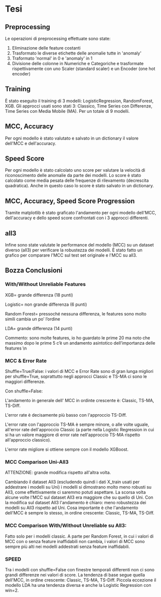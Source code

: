 # Tesi

## Preprocessing

Le operazioni di preprocessing effettuate sono state:
1) Eliminazione delle feature costanti
2) Trasformato le diverse etichette delle anomalie tutte in 'anomaly'
3) Traformato 'normal' in 0 e 'anomaly' in 1
4) Divisione delle colonne in Numeriche e Categoriche e trasformate rispettivamente con uno Scaler (standard scaler) e un Encoder (one hot encoder)

## Training

È stato eseguito il training di 3 modelli: LogisticRegression, RandomForest, XGB.
Gli approcci usati sono stati 3: Classico, Time Series con Differenze, Time Series con Media Mobile (MA).
Per un totale di 9 modelli.

## MCC, Accuracy

Per ogni modello è stato valutato e salvato in un dictionary il valore dell'MCC e dell'accuracy.

## Speed Score

Per ogni modello è stato calcolato uno score per valutare la velocità di riconoscimento delle anomalie da parte dei modelli. 
Lo score è stato calcolato come media pesata delle frequenze di rilevamento (decrescita quadratica).
Anche in questo caso lo score è stato salvato in un dictionary.

## MCC, Accuracy, Speed Score Progression

Tramite matplotlib è stato graficato l'andamento per ogni modello dell'MCC, dell'accuracy e dello speed score confrontati con i 3 approcci differenti.

## all3

Infine sono state valutate le performance del modello (MCC) su un dataset diverso (all3) per verificare la robustezza dei modelli.
È stato fatto un grafico per comparare l'MCC sul test set originale e l'MCC su all3.

## Bozza Conclusioni
### With/Without Unreliable Features


XGB= grande differenza (18 punti)  


Logistic= non grande differenza (6 punti)  


Random Forest= pressoché nessuna differenza, le features sono molto simili cambia un po’ l’ordine 


LDA= grande differenza (14 punti)  



Commento: sono molte features, io ho guardato le prime 20 ma noto che massimo dopo le prime 5 c’è un andamento asintotico dell’importanza delle features \n



### MCC & Error Rate
Shuffle=True/False: i valori di MCC e Error Rate sono di gran lunga migliori per shuffle=True, soprattutto negli approcci Classic e TS-MA ci sono le maggiori differenze.

Con shuffle=False:


L'andamento in generale dell' MCC in ordinte crescente è: Classic, TS-MA, TS-Diff.


L'error rate è decisamente più basso con l'approccio TS-Diff.


L'error rate con l'approccio TS-MA è sempre minore, o alle volte uguale, all'error rate dell'approccio Classic (a parte nella Logistic Regression in cui si ha un valore maggiore di error rate nell'approccio TS-MA rispetto all'approccio classico).


L'error rate migliore si ottiene sempre con il modello XGBoost.


### MCC Comparison Uni-All3

ATTENZIONE: grande modifica rispetto all'altra volta.

Cambiando il dataset All3 (escludendo quindi i dati X_train usati per addestrare i modelli su Uni) i modelli si dimostrano molto meno robusti su All3, come effettivamente ci saremmo potuti aspettare. La scorsa volta alcune volte l'MCC sul dataset All3 era maggiore che su quello di Uni. Con la modifica sul dataset All3 l'andamento è chiaro: meno robustezza dei modelli su All3 rispetto ad Uni. Cosa importante è che l'andamento dell'MCC è sempre lo stesso, in ordine crescente: Classic, TS-MA, TS-Diff.

### MCC Comparison With/Without Unreliable su All3:
Fatto solo per i modelli classic. A parte per Random Forest, in cui i valori di MCC con o senza feature inaffidabili non cambia, i valori di MCC sono sempre più alti nei modelli addestrati senza feature inaffidabili.


### SPEED 
Tra i modelli con shuffle=False con finestre temporali differenti non ci sono grandi differenze nei valori di score. La tendenza di base segue quella dell'MCC, in ordine crescente: Classic, TS-MA, TS-Diff. Piccola eccezione il modello LDA ha una tendenza diversa e anche la Logistic Regression con win=2.

